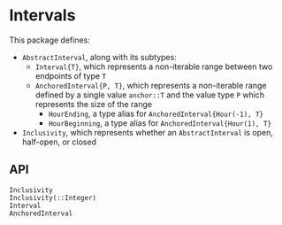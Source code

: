 # Intervals

This package defines:
* `AbstractInterval`, along with its subtypes:
  * `Interval{T}`, which represents a non-iterable range between two endpoints of type `T`
  * `AnchoredInterval{P, T}`, which represents a non-iterable range defined by a single
    value `anchor::T` and the value type `P` which represents the size of the range
    * `HourEnding`, a type alias for `AnchoredInterval{Hour(-1), T}`
    * `HourBeginning`, a type alias for `AnchoredInterval{Hour(1), T}`
* `Inclusivity`, which represents whether an `AbstractInterval` is open, half-open, or
  closed

## API

```@docs
Inclusivity
Inclusivity(::Integer)
Interval
AnchoredInterval
```
